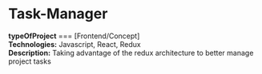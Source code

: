 # Task-Manager
**typeOfProject**  === [Frontend/Concept] <br />
**Technologies:**  Javascript, React, Redux <br />
**Description:**  Taking advantage of the redux architecture to better manage project tasks <br />
